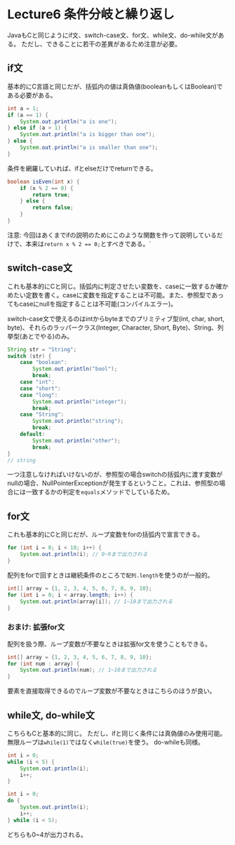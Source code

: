 # Lecture6 条件分岐と繰り返し
JavaもCと同じようにif文、switch-case文、for文、while文、do-while文がある。
ただし、できることに若干の差異があるため注意が必要。

## if文
基本的にC言語と同じだが、括弧内の値は真偽値(booleanもしくはBoolean)である必要がある。

```java
int a = 1;
if (a == 1) {
    System.out.println("a is one");
} else if (a > 1) {
    System.out.println("a is bigger than one");
} else {
    System.out.println("a is smaller than one");
}
```

条件を網羅していれば、ifとelseだけでreturnできる。

```java
boolean isEven(int x) {
    if (x % 2 == 0) {
        return true;
    } else {
        return false;
    }
}
```

注意: 今回はあくまでifの説明のためにこのような関数を作って説明しているだけで、本来は`return x % 2 == 0;`とすべきである。`

## switch-case文
これも基本的にCと同じ。括弧内に判定させたい変数を、caseに一致するか確かめたい定数を書く。caseに変数を指定することは不可能。また、参照型であってもcaseにnullを指定することは不可能(コンパイルエラー)。

switch-case文で使えるのはintからbyteまでのプリミティブ型(int, char, short, byte)、それらのラッパークラス(Integer, Character, Short, Byte)、String、列挙型(あとでやる)のみ。

```java
String str = "String";
switch (str) {
    case "boolean":
        System.out.println("bool");
        break;
    case "int":
    case "short":
    case "long":
        System.out.println("integer");
        break;
    case "String":
        System.out.println("string");
        break;
    default: 
        System.out.println("other");
        break;
}
// string
```

一つ注意しなければいけないのが、参照型の場合switchの括弧内に渡す変数がnullの場合、NullPointerExceptionが発生するということ。これは、参照型の場合には一致するかの判定を`equals`メソッドでしているため。

## for文
これも基本的にCと同じだが、ループ変数をforの括弧内で宣言できる。

```java
for (int i = 0; i < 10; i++) {
    System.out.println(i); // 0~9まで出力される
}
```

配列をforで回すときは継続条件のところで`配列.length`を使うのが一般的。

```java
int[] array = {1, 2, 3, 4, 5, 6, 7, 8, 9, 10};
for (int i = 0; i < array.length; i++) {
    System.out.println(array[i]); // 1~10まで出力される
}
```

### おまけ: 拡張for文
配列を扱う際、ループ変数が不要なときは拡張for文を使うこともできる。

```java
int[] array = {1, 2, 3, 4, 5, 6, 7, 8, 9, 10};
for (int num : array) {
    System.out.println(num); // 1~10まで出力される
}
```

要素を直接取得できるのでループ変数が不要なときはこちらのほうが良い。

## while文, do-while文
こちらもCと基本的に同じ。
ただし、ifと同じく条件には真偽値のみ使用可能。無限ループは`while(1)`ではなく`while(true)`を使う。
do-whileも同様。

```java
int i = 0;
while (i < 5) {
    System.out.println(i);
    i++;
}
```

```java
int i = 0;
do {
    System.out.println(i);
    i++;
} while (i < 5);
```

どちらも0~4が出力される。
